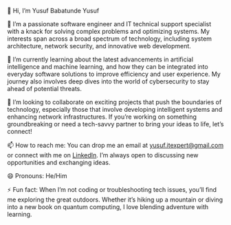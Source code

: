 👋 Hi, I’m Yusuf Babatunde Yusuf

👀 I’m a passionate software engineer and IT technical support specialist with a knack for solving complex problems and optimizing systems. My interests span across a broad spectrum of technology, including system architecture, network security, and innovative web development.

🌱 I’m currently learning about the latest advancements in artificial intelligence and machine learning, and how they can be integrated into everyday software solutions to improve efficiency and user experience. My journey also involves deep dives into the world of cybersecurity to stay ahead of potential threats.

💞️ I’m looking to collaborate on exciting projects that push the boundaries of technology, especially those that involve developing intelligent systems and enhancing network infrastructures. If you’re working on something groundbreaking or need a tech-savvy partner to bring your ideas to life, let’s connect!

📫 How to reach me: You can drop me an email at yusuf.itexpert@gmail.com or connect with me on [LinkedIn](https://www.linkedin.com/in/yusufexpert/). I’m always open to discussing new opportunities and exchanging ideas.

😄 Pronouns: He/Him

⚡ Fun fact: When I’m not coding or troubleshooting tech issues, you’ll find me exploring the great outdoors. Whether it’s hiking up a mountain or diving into a new book on quantum computing, I love blending adventure with learning.

<!---
91web/91web is a ✨ special ✨ repository because its `README.md` (this file) appears on your GitHub profile.
You can click the Preview link to take a look at your changes.
--->
